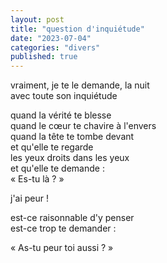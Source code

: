 ```yaml
---
layout: post
title: "question d'inquiétude"
date: "2023-07-04"
categories: "divers"
published: true
---
```


vraiment, je te le demande, la nuit  
avec toute son inquiétude  

quand la vérité te blesse  
quand le cœur te chavire à l'envers  
quand la tête te tombe devant  
et qu'elle te regarde  
les yeux droits dans les yeux  
et qu'elle te demande :  
« Es-tu là ? »  

j'ai peur !  

est-ce raisonnable d'y penser  
est-ce trop te demander :  

« As-tu peur toi aussi ? »  
